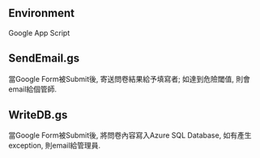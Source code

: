 ## Environment
Google App Script

## SendEmail.gs
當Google Form被Submit後, 寄送問卷結果給予填寫者; 如達到危險閾值, 則會email給個管師.

## WriteDB.gs
當Google Form被Submit後, 將問卷內容寫入Azure SQL Database, 如有產生exception, 則email給管理員.
